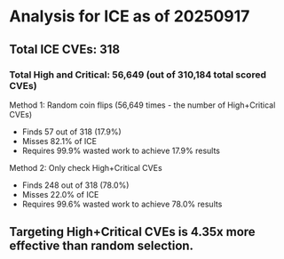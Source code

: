 # Analysis for ICE as of 20250917

## Total ICE CVEs: 318
### Total High and Critical: 56,649 (out of 310,184 total scored CVEs)

Method 1: Random coin flips (56,649 times - the number of High+Critical CVEs)
  - Finds 57 out of 318 (17.9%)
  - Misses 82.1% of ICE
  - Requires 99.9% wasted work to achieve 17.9% results

Method 2: Only check High+Critical CVEs
  - Finds 248 out of 318 (78.0%)
  - Misses 22.0% of ICE
  - Requires 99.6% wasted work to achieve 78.0% results

## Targeting High+Critical CVEs is 4.35x more effective than random selection.
